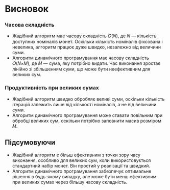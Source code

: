 # Висновок

### Часова складність

* Жадібний алгоритм має часову складність 𝑂(𝑁), де 𝑁 — кількість доступних номіналів монет. Оскільки кількість номіналів фіксована і невелика, алгоритм працює дуже швидко, незалежно від величини суми.
* Алгоритм динамічного програмування має часову складність 𝑂(𝑁×𝑀), де 𝑀 — сума, яку потрібно видати. Час виконання зростає лінійно зі збільшенням суми, що може бути неефективним для великих сум.

### Продуктивність при великих сумах

* Жадібний алгоритм швидко обробляє великі суми, оскільки кількість ітерацій залежить лише від кількості номіналів, а не від величини суми.
* Алгоритм динамічного програмування може ставати повільним при обробці великих сум, оскільки потрібно заповнити масив розміром 
𝑀.

## Підсумовуючи

* Жадібний алгоритм є більш ефективним з точки зору часу виконання, особливо для великих сум, коли використовується стандартний набір монет. Він простий у реалізації та швидкий.
* Алгоритм динамічного програмування забезпечує оптимальне рішення в будь-якому випадку, але може бути менш ефективним при великих сумах через більшу часову складність.
